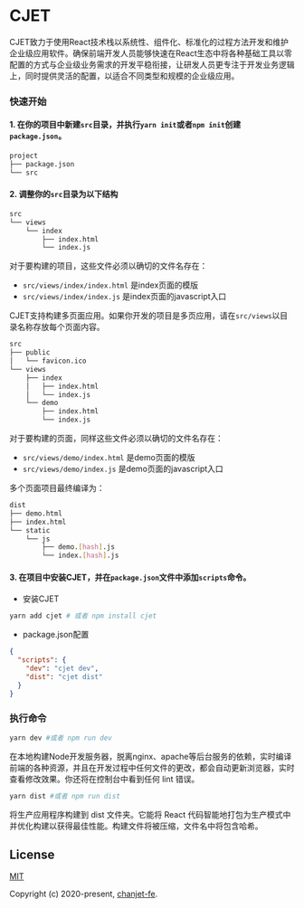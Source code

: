 # CJET

CJET致力于使用React技术栈以系统性、组件化、标准化的过程方法开发和维护企业级应用软件。确保前端开发人员能够快速在React生态中将各种基础工具以零配置的方式与企业级业务需求的开发平稳衔接，让研发人员更专注于开发业务逻辑上，同时提供灵活的配置，以适合不同类型和规模的企业级应用。

### 快速开始

#### 1. 在你的项目中新建`src`目录，并执行`yarn init`或者`npm init`创建`package.json`。

```bash
project
├── package.json
└── src
```

#### 2. 调整你的`src`目录为以下结构
```bash
src
└── views 
    └── index
        ├── index.html
        └── index.js
```
对于要构建的项目，这些文件必须以确切的文件名存在：
- `src/views/index/index.html` 是index页面的模版
- `src/views/index/index.js` 是index页面的javascript入口


CJET支持构建多页面应用。如果你开发的项目是多页应用，请在`src/views`以目录名称存放每个页面内容。

```bash
src
├── public 
│   └── favicon.ico
└── views  
    ├── index  
    │   ├── index.html
    │   └── index.js
    └── demo
        ├── index.html
        └── index.js
```
对于要构建的页面，同样这些文件必须以确切的文件名存在：
- `src/views/demo/index.html` 是demo页面的模版
- `src/views/demo/index.js` 是demo页面的javascript入口

多个页面项目最终编译为：
```bash
dist
├── demo.html
├── index.html
└── static
    └── js
        ├── demo.[hash].js
        └── index.[hash].js
```

#### 3. 在项目中安装CJET，并在`package.json`文件中添加`scripts`命令。

- 安装CJET
```bash
yarn add cjet # 或者 npm install cjet
```

- package.json配置
```json
{
  "scripts": {
    "dev": "cjet dev",
    "dist": "cjet dist"
  }
}
```

### 执行命令

```bash
yarn dev #或者 npm run dev
```

在本地构建Node开发服务器，脱离nginx、apache等后台服务的依赖，实时编译前端的各种资源，并且在开发过程中任何文件的更改，都会自动更新浏览器，实时查看修改效果。你还将在控制台中看到任何 lint 错误。

```bash
yarn dist #或者 npm run dist
```

将生产应用程序构建到 dist 文件夹。它能将 React 代码智能地打包为生产模式中并优化构建以获得最佳性能。构建文件将被压缩，文件名中将包含哈希。

## License

[MIT](http://opensource.org/licenses/MIT)

Copyright (c) 2020-present, [chanjet-fe](https://github.com/chanjet-fe).